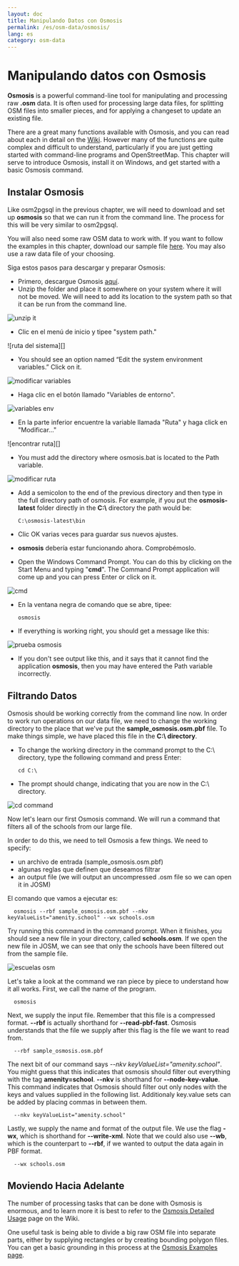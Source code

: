 ```yaml
---
layout: doc
title: Manipulando Datos con Osmosis
permalink: /es/osm-data/osmosis/
lang: es
category: osm-data
---
```


Manipulando datos con Osmosis
===============================


**Osmosis** is a powerful command-line tool for manipulating and processing raw **.osm** data. It is often used for processing large data files, for splitting OSM files into smaller pieces, and for applying a changeset to update an existing file.  

There are a great many functions available with Osmosis, and you can read about each in detail on the [Wiki](http://wiki.openstreetmap.org/wiki/Osmosis/Detailed_Usage_0.41). However many of the functions are quite complex and difficult to understand, particularly if you are just getting started with command-line programs and OpenStreetMap. This chapter will serve to introduce Osmosis, install it on Windows, and get started with a basic Osmosis command.  

Instalar Osmosis
----------------

Like osm2pgsql in the previous chapter, we will need to download and set up **osmosis** so that we can run it from the command line. The process for this will be very similar to osm2pgsql.  

You will also need some raw OSM data to work with. If you want to follow the examples in this chapter, download our sample file [here](/files/sample_osmosis.osm.pbf). You may also use a raw data file of your choosing.  

Siga estos pasos para descargar y preparar Osmosis:  

- Primero, descargue Osmosis [aquí](http://bretth.dev.openstreetmap.org/osmosis-build/osmosis-latest.zip).  
- Unzip the folder and place it somewhere on your system where it will not be moved. We will need to add its location to the system path so that it can be run from the command line.  

![unzip it][]

- Clic en el menú de inicio y tipee "system path."  

![ruta del sistema][]

- You should see an option named “Edit the system environment variables.”  Click on it.  

![modificar variables][]

- Haga clic en el botón llamado "Variables de entorno".  

![variables env][]

- En la parte inferior encuentre la variable llamada "Ruta" y haga click en "Modificar..."  

![encontrar ruta][]

- You must add the directory where osmosis.bat is located to the Path variable.  

![modificar ruta][]

- Add a semicolon to the end of the previous directory and then type in the full directory path of osmosis.  For example, if you put the **osmosis-latest** folder 	directly in the **C:\\** directory the path would be:  
	
      C:\osmosis-latest\bin

- Clic OK varias veces para guardar sus nuevos ajustes.  
- **osmosis** debería estar funcionando ahora. Comprobémoslo.  
- Open the Windows Command Prompt. You can do this by clicking on the Start Menu and typing "**cmd**". The Command Prompt application will come up and you can press Enter or click on it.  

![cmd][]

- En la ventana negra de comando que se abre, tipee:  

      osmosis

- If everything is working right, you should get a message like this:  

![prueba osmosis][]

- If you don't see output like this, and it says that it cannot find the application **osmosis**, then you may have entered the Path variable incorrectly.  

Filtrando Datos
---------------

Osmosis should be working correctly from the command line now. In order to work run operations on our data file, we need to change the working directory to the place that we've put the **sample_osmosis.osm.pbf** file. To make things simple, we have placed this file in the **C:\ directory**.  

- To change the working directory in the command prompt to the C:\ directory, type the following command and press Enter:  

      cd C:\
    
- The prompt should change, indicating that you are now in the C:\ directory.  

![cd command][]

Now let's learn our first Osmosis command. We will run a command that filters all of the schools from our large file.  

In order to do this, we need to tell Osmosis a few things. We need to specify:  

- un archivo de entrada (sample_osmosis.osm.pbf)  
- algunas reglas que definen que deseamos filtrar  
- an output file (we will output an uncompressed .osm file so we can open it in JOSM)  

El comando que vamos a ejecutar es:  

      osmosis --rbf sample_osmosis.osm.pbf --nkv keyValueList="amenity.school" --wx schools.osm

Try running this command in the command prompt. When it finishes, you should see a new file in your directory, called **schools.osm**. If we open the new file in JOSM, we can see that only the schools have been filtered out from the sample file.  

![escuelas osm][]

Let's take a look at the command we ran piece by piece to understand how it all works. First, we call the name of the program.

      osmosis

Next, we supply the input file. Remember that this file is a compressed format.  **--rbf** is actually shorthand for **--read-pbf-fast**. Osmosis understands that the file we supply after this flag is the file we want to read from.  

      --rbf sample_osmosis.osm.pbf

The next bit of our command says *--nkv keyValueList="amenity.school"*. You might guess that this indicates that osmosis should filter out everything with the tag **amenity=school**. **--nkv** is shorthand for **--node-key-value**. This command indicates that Osmosis should filter out only nodes with the keys and values supplied in the following list. Additionaly key.value sets can be added by placing commas in between them.  

      --nkv keyValueList="amenity.school"

Lastly, we supply the name and format of the output file. We use the flag **-wx**, which is shorthand for **--write-xml**. Note that we could also use **--wb**, which is the counterpart to **--rbf**, if we wanted to output the data again in PBF format.  

      --wx schools.osm

Moviendo Hacia Adelante
---------------

The number of processing tasks that can be done with Osmosis is enormous, and to learn more it is best to refer to the [Osmosis Detailed Usage](http://wiki.openstreetmap.org/wiki/Osmosis/Detailed_Usage_0.43) page on the Wiki.  

One useful task is being able to divide a big raw OSM file into separate parts, either by supplying rectangles or by creating bounding polygon files. You can get a basic grounding in this process at the [Osmosis Examples page](http://wiki.openstreetmap.org/wiki/Osmosis/Examples).  

[unzip it]: /images/osm-data/unzip-it.png
[ruta sistema]: /images/osm-data/system-path.png
[modificar variables]: /images/osm-data/edit-environment-variables.png
[variables env]: /images/osm-data/environment-variables.png
[find path]: /images/osm-data/find-path.png
[modificar ruta]: /images/osm-data/edit-path-variable.png
[cmd]: /images/osm-data/cmd.png
[prueba osmosis]: /images/osm-data/osmosis-test.png
[cd command]: /images/osm-data/cd-command.png
[escuelas osm]: /images/osm-data/schools-osm.png


